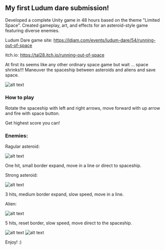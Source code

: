 ## My first Ludum dare submission!

Developed a complete Unity game in 48 hours based on the theme "Limited Space". Created gameplay, 
art, and effects for an asteroid-style game featuring diverse enemies. 

Ludum Dare game site: https://ldjam.com/events/ludum-dare/54/running-out-of-space

itch.io: https://tal28.itch.io/running-out-of-space

At first its seems like any other ordinary space game but wait … space shrinks!!! Maneuver the spaceship between asteroids and aliens and save space.

![alt text](https://static.jam.host/raw/5f5/b5/z/5c914.png)

### How to play
Rotate the spaceship with left and right arrows, move forward with up arrow and fire with space button.

Get highest score you can!

### Enemies:
Ragular asteroid:

![alt text](https://static.jam.host/raw/5f5/b5/z/5c916.png)

One hit, small border expand, move in a line or direct to spaceship.


Strong asteroid:

![alt text](https://static.jam.host/raw/5f5/b5/z/5c92c.png)

3 hits, medium border expand, slow speed, move in a line.


Alien:

![alt text](https://static.jam.host/raw/5f5/b5/z/5c938.png)

5 hits, reset border, slow speed, move direct to the spaceship.


![alt text](https://static.jam.host/raw/5f5/b5/z/5c93c.png)
![alt text](https://static.jam.host/raw/5f5/b5/z/5c93e.png)

Enjoy! :)



